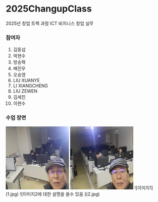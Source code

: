 # 2025ChangupClass
  2025년 창업 트랙 과정 ICT 비지니스 창업 실무 

### 참여자 
1. 김동섭
2. 박현수
3. 방승혁
4. 배진우
5. 오승영
6. LIU XUANYE
7. LI XIANGCHENG
8. LIU ZEWEN
9. 김세진
10. 이현수

### 수업 장면
<img src="1.jpg" width="200" height="200" />
<img src="2.jpg" width="200" height="200" />
![이미지1](1.jpg)
![이미지2에 대한 설명을 쓸수 있음 ](2.jpg)
